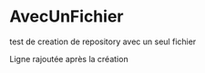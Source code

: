 AvecUnFichier
=============

test de creation de repository avec un seul fichier

Ligne rajoutée après la création
